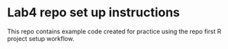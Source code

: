 # Lab4 repo set up instructions 
This repo contains example code created for practice using the repo first R project setup workflow.
